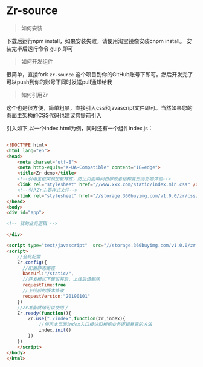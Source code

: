 Zr-source
====

> 如何安装

下载后运行npm install，如果安装失败，请使用淘宝镜像安装cnpm install。 安装完毕后运行命令 gulp 即可

> 如何开发组件

很简单，直接fork `zr-source` 这个项目到你的GitHub账号下即可。然后开发完了可以push到你的账号下同时发送pull通知给我

> 如何引用Zr

这个也是很方便，简单粗暴，直接引入css和javascript文件即可。当然如果您的页面主架构的CSS代码也建议您提前引入

引入如下,以一个index.html为例，同时还有一个组件index.js：

```html

<!DOCTYPE html>
<html lang="en">
<head>
    <meta charset="utf-8">
    <meta http-equiv="X-UA-Compatible" content="IE=edge">
    <title>Zr demo</title>
    <!--引用主框架预加载样式，防止页面瞬间白屏或者结构变形而影响体验-->
    <link rel="stylesheet" href="//www.xxx.com/static/index.min.css" />
    <!--引入Zr主要样式文件-->
    <link rel="stylesheet" href="//storage.360buyimg.com/v1.0.0/zr/css/cdn_zr.min.css" />
</head>
<body>
<div id="app">

<!-- 我的业务逻辑 -->

</div>

<script type="text/javascript"  src="//storage.360buyimg.com/v1.0.0/zr.min.js"></script>
<script>
    //全局配置
    Zr.config({
      //配置静态路径
      baseUrl:"/static/",
      //开发模式下建议开启，上线后请删除
      requestTime:true
      //上线前的版本修改
      requestVersion:"20190101"
    })
    //Zr准备就绪可以使用了
    Zr.ready(function(){
        Zr.use("./index",function(zr,index){
            //使用本页面index入口模块和根据业务逻辑暴露的方法
            index.init()
        })
    })
    </script>
</body>
</html>

```
